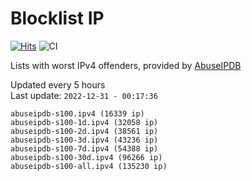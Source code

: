 # Blocklist IP

[![Hits](https://hits.seeyoufarm.com/api/count/incr/badge.svg?url=https%3A%2F%2Fgithub.com%2Fborestad%2Fblocklist-ip%2F&count_bg=%2379C83D&title_bg=%23555555&icon=&icon_color=%23E7E7E7&title=hits&edge_flat=false)](https://hits.seeyoufarm.com)  ![CI](https://img.shields.io/github/workflow/status/borestad/blocklist-ip/CI?style=flat-square)

Lists with worst IPv4 offenders, provided by [AbuseIPDB](https://www.abuseipdb.com/)

<!-- FOOTER-PLACEHOLDER -->
Updated every 5 hours<br>
Last update: `2022-12-31 - 00:17:36`
```
abuseipdb-s100.ipv4 (16339 ip)
abuseipdb-s100-1d.ipv4 (32058 ip)
abuseipdb-s100-2d.ipv4 (38561 ip)
abuseipdb-s100-3d.ipv4 (43236 ip)
abuseipdb-s100-7d.ipv4 (54388 ip)
abuseipdb-s100-30d.ipv4 (96266 ip)
abuseipdb-s100-all.ipv4 (135230 ip)
```
